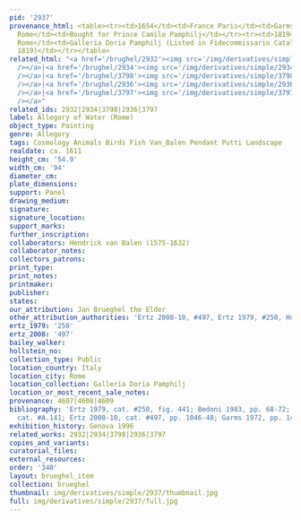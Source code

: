 ```yaml
---
pid: '2937'
provenance_html: <table><tr><td>1654</td><td>France Paris</td><td>Garms</td></tr><tr><td></td><td>Italy
  Rome</td><td>Bought for Prince Camilo Pamphilj</td></tr><tr><td>1819</td><td>Italy
  Rome</td><td>Galleria Doria Pamphilj (Listed in Fidecommissario Catalog as "Brueghel,"
  1819)</td></tr></table>
related_html: "<a href='/brughel/2932'><img src='/img/derivatives/simple/2932/thumbnail.jpg'
  /></a>|<a href='/brughel/2934'><img src='/img/derivatives/simple/2934/thumbnail.jpg'
  /></a>|<a href='/brughel/3798'><img src='/img/derivatives/simple/3798/thumbnail.jpg'
  /></a>|<a href='/brughel/2936'><img src='/img/derivatives/simple/2936/thumbnail.jpg'
  /></a>|<a href='/brughel/3797'><img src='/img/derivatives/simple/3797/thumbnail.jpg'
  /></a>"
related_ids: 2932|2934|3798|2936|3797
label: Allegory of Water (Rome)
object_type: Painting
genre: Allegory
tags: Cosmology Animals Birds Fish Van_Balen Pendant Putti Landscape
realdate: ca. 1611
height_cm: '54.9'
width_cm: '94'
diameter_cm: 
plate_dimensions: 
support: Panel
drawing_medium: 
signature: 
signature_location: 
support_marks: 
further_inscription: 
collaborators: Hendrick van Balen (1575-1632)
collaborator_notes: 
collectors_patrons: 
print_type: 
print_notes: 
printmaker: 
publisher: 
states: 
our_attribution: Jan Brueghel the Elder
other_attribution_authorities: 'Ertz 2008-10, #497, Ertz 1979, #250, Honig database'
ertz_1979: '250'
ertz_2008: '497'
bailey_walker: 
hollstein_no: 
collection_type: Public
location_country: Italy
location_city: Rome
location_collection: Galleria Doria Pamphilj
location_or_most_recent_sale_notes: 
provenance: 4607|4608|4609
bibliography: 'Ertz 1979, cat. #250, fig. 441; Bedoni 1983, pp. 68-72; Werche 2004,
  cat. #A.141; Ertz 2008-10, cat. #497, pp. 1046-48; Garms 1972, pp. 145-46, n.634'
exhibition_history: Genova 1996
related_works: 2932|2934|3798|2936|3797
copies_and_variants: 
curatorial_files: 
external_resources: 
order: '340'
layout: brueghel_item
collection: brueghel
thumbnail: img/derivatives/simple/2937/thumbnail.jpg
full: img/derivatives/simple/2937/full.jpg
---
```

